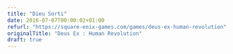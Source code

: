 ```yaml
---
title: "Dieu Sorti"
date: 2016-07-07T00:00:02+01:00
refurl: "https://square-enix-games.com/games/deus-ex-human-revolution"
originalTitle: "Deus Ex : Human Revolution"
draft: true
---
```

